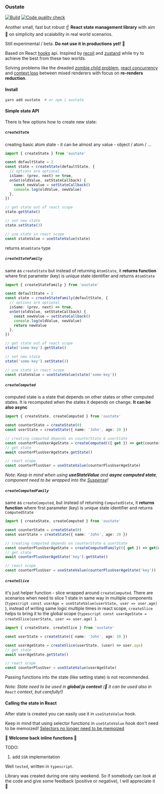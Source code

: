 ### Oustate

[![Build](https://github.com/samuelgjabel/oustate/actions/workflows/build.yml/badge.svg)](https://github.com/samuelgjabel/oustate/actions/workflows/build.yml) [![Code quality check](https://github.com/samuelgjabel/oustate/actions/workflows/code-check.yml/badge.svg)](https://github.com/samuelgjabel/oustate/actions/workflows/code-check.yml)

Another small, fast but robust ☝️ **React state management library** with aim 🎯 on simplicity and scalability in real world scenarios.

Still experimental / beta. **Do not use it in productions yet!** 👻

Based on React [hooks](https://reactjs.org/docs/hooks-reference.html) api. Inspired by [recoil](https://recoiljs.org/) and [zustand](https://github.com/pmndrs/zustand/blob/main/readme.md) while try to achieve the best from these two worlds.

Solving problems like the dreaded [zombie child problem](https://react-redux.js.org/api/hooks#stale-props-and-zombie-children), [react concurrency](https://reactjs.org/blog/2022/03/29/react-v18.html) and [context loss](https://github.com/facebook/react/issues/13332) between mixed renderers with focus on **re-renders reduction**.

#### Install

```bash
yarn add oustate  # or npm i oustate
```

#### Simple state API

There is few options how to create new state:

##### `createState`

creating basic atom state - it can be almost any value - object / atom / ...

```typescript
import { createState } from 'oustate'

const defaultState = 2
const state = createState(defaultState, {
  // options are optional
  isSame: (prev, next) => true,
  onSet(oldValue, setStateCallback) {
    const newValue = setStateCallback()
    console.log(oldValue, newValue)
  },
})

// get state out of react scope
state.getState()

// set new state
state.setState(3)

// use state in react scope
const stateValue = useStateValue(state)
```

returns `AtomState` type

##### `createStateFamily`

same as `createState` but instead of returning `AtomState`, it **returns function** where first parameter (key) is unique state identifier and returns `AtomState`

```typescript
import { createStateFamily } from 'oustate'

const defaultState = 2
const state = createStateFamily(defaultState, {
  // options are optional
  isSame: (prev, next) => true,
  onSet(oldValue, setStateCallback) {
    const newValue = setStateCallback()
    console.log(oldValue, newValue)
    return newValue
  },
})

// get state out of react scope
state('some-key').getState()

// set new state
state('some-key').setState(3)

// use state in react scope
const stateValue = useStateValue(state('some-key'))
```

##### `createComputed`

computed state is a state that depends on other states or other computed states. It is recomputed when the states it depends on change.
**It can be also async**

```typescript
import { createState, createComputed } from 'oustate'

const counterState = createState(0)
const userState = createState({ name: 'John', age: 20 })

// creating computed depends on counterState & userState
const counterPlusUserAgeState = createComputed(({ get }) => get(counterState) + get(userState, (user) => user.age))
// get state
await counterPlusUserAgeState.getState()

// react scope
const counterPlusUser = useStateValue(counterPlusUserAgeState)
```

_Note: Keep in mind when using **useStateValue** and **async computed state**, component need to be wrapped into the [Suspense](https://reactjs.org/docs/react-api.html#reactsuspense)!_

##### `createComputedFamily`

same as `createComputed`, but instead of returning `ComputedState`, it **returns function** where first parameter (key) is unique state identifier and returns `ComputedState`

```typescript
import { createState, createComputed } from 'oustate'

const counterState = createState(0)
const userState = createState({ name: 'John', age: 20 })

// creating computed depends on counterState & userState
const counterPlusUserAgeState = createComputedFamily(({ get }) => get(counterState) + get(userState, (user) => user.age))
// get state
await counterPlusUserAgeState('key').getState()

// react scope
const counterPlusUser = useStateValue(counterPlusUserAgeState('key'))
```

##### `createSlice`

it's just helper function - slice wrapped around `createComputed`.
There are scenarios when need to slice 1 state in same way in multiple components (`typescript const userAge = useStateValue(userState, user => user.age) `),
instead of writing same logic multiple times in react scope,
`createSlice` helps to bring it to the global scope (`typescript const userAgeState = createSlice(userState, user => user.age) `).

```typescript
import { createState, createSlice } from 'oustate'

const userState = createState({ name: 'John', age: 20 })

const userAgeState = createSlice(userState, (user) => user.age)
// get state
await userAgeState.getState()

// react scope
const counterPlusUser = useStateValue(userAgeState)
```

Passing functions into the state (like setting state) is not recommended.

_Note: State need to be used in **global js context** (🤫 it can be used also in `React` context, but carefully!)_

#### Calling the state in React

After state is created you can easily use it in `useStateValue` hook.

Keep in mind that using selector functions in `useStateValue` hook don't need to be memoized!
[Selectors no longer need to be memoized](https://github.com/reactwg/react-18/discussions/86)

**👋 Welcome back inline functions 👋**

TODO:

1. add `SSR` implementation

Well `tested`, written in `typescript`.

Library was created during one rainy weekend. So if somebody can look at the code and give some feedback (positive or negative), I will appreciate it 🤗
